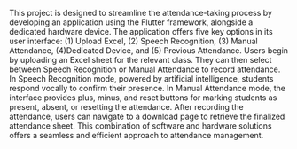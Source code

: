 This project is designed to streamline the attendance-taking process by developing an application using the Flutter framework, alongside a dedicated hardware device. The application offers five key options in its user interface: 
(1) Upload Excel, 
(2) Speech Recognition, 
(3) Manual Attendance, 
(4)Dedicated Device, and 
(5) Previous Attendance. 
Users begin by uploading an Excel sheet for the relevant class. They can then select between Speech Recognition or Manual Attendance to record attendance.
In Speech Recognition mode, powered by artificial intelligence, students respond vocally to confirm their presence. In Manual Attendance mode, the interface provides plus, minus, and reset buttons for marking students as present, absent, or resetting the attendance. After recording the attendance, users can navigate to a download page to retrieve the finalized attendance sheet.
This combination of software and hardware solutions offers a seamless and efficient approach to attendance management.
